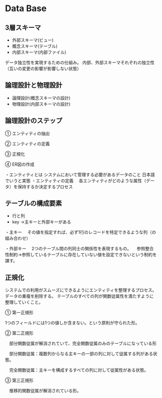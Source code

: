 # Data Base


## 3層スキーマ
- 外部スキーマ(ビュー)
- 概念スキーマ(テーブル)
- 内部スキーマ(内部ファイル)

データ独立性を実現するための仕組み。
内部、外部スキーマそれぞれの独立性（互いの変更の影響が影響しない状態）
  
## 論理設計と物理設計
- 論理設計(概念スキーマの設計)
- 物理設計(内部スキーマの設計)

## 論理設計のステップ
① エンティティの抽出

② エンティティの定義

③ 正規化

④ ER図の作成

 ・エンティティとは
   システムにおいて管理する必要があるデータのこと
   日本語でいうと実態
 ・エンティティの定義
 　各エンティティがどのような属性（データ）を保持するか決定するプロセス

 ## テーブルの構成要素
 - 行と列
 - key
   →主キーと外部キーがある

・主キー
　その値を指定すれば、必ず1行のレコードを特定できるような列（の組み合わせ）

・外部キー
　2つのテーブル間の列同士の関係性を表現するもの。
　参照整合性制約→参照しているテーブルに存在していない値を設定できないという制約を課す。

## 正規化
システムでの利用がスムーズにできるようにエンティティを整理するプロセス。
データの重複を削除する。
テーブルのすべての列が関数従属性を満たすように整理していくこと。

① 第一正規形

  1つのフィールドには1つの値しか含まない。という原則が守られた形。

② 第二正規形

　部分関数従属が解消されていて、完全関数従属のみのテーブルになっている形

　部分関数従属：複数列からなる主キーの一部の列に対して従属する列がある状態。

　完全関数従属：主キーを構成するすべての列に対して従属性がある状態。

③ 第三正規形

　推移的関数従属が解消されている形。

　





